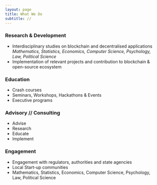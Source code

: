 ```yaml
---
layout: page
title: What We Do
subtitle: //
---
```



### Research & Development 
* Interdisciplinary studies on blockchain and decentralised applications *Mathematics, Statistics, Economics, Computer Science, Psychology, Law, Political Science*
* Implementation of relevant projects and contribution to blockchain & open-source ecosystem 

### Education
* Crash courses
* Seminars, Workshops, Hackathons & Events
* Executive programs

### Advisory // Consulting
* Advise
* Research
* Educate
* Implement 

### Engagement 
* Engagement with regulators, authorities and state agencies 
* Local Start-up communities
* Mathematics, Statistics, Economics, Computer Science, Psychology, Law, Political Science